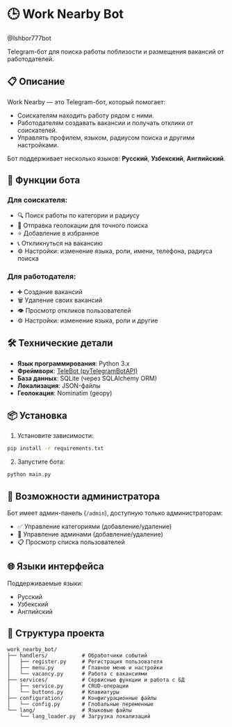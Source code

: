 # 🕒 Work Nearby Bot

@Ishbor777bot

Telegram-бот для поиска работы поблизости и размещения вакансий от работодателей.

## 📋 Описание

Work Nearby — это Telegram-бот, который помогает:

- Соискателям находить работу рядом с ними.
- Работодателям создавать вакансии и получать отклики от соискателей.
- Управлять профилем, языком, радиусом поиска и другими настройками.

Бот поддерживает несколько языков: **Русский**, **Узбекский**, **Английский**.

## 🧩 Функции бота

### Для соискателя:
- 🔍 Поиск работы по категории и радиусу
- 📍 Отправка геолокации для точного поиска
- ⭐ Добавление в избранное
- 📞 Откликнуться на вакансию
- ⚙️ Настройки: изменение языка, роли, имени, телефона, радиуса поиска

### Для работодателя:
- ➕ Создание вакансий
- 🗑 Удаление своих вакансий
- 👁 Просмотр откликов пользователей
- ⚙️ Настройки: изменение языка, роли и другие

## 🛠 Технические детали

- **Язык программирования**: Python 3.x
- **Фреймворк**: [TeleBot (pyTelegramBotAPI)](https://github.com/eternnoir/pyTelegramBotAPI)
- **База данных**: SQLite (через SQLAlchemy ORM)
- **Локализация**: JSON-файлы
- **Геолокация**: Nominatim (geopy)

## 📦 Установка

1. Установите зависимости:
```bash
pip install -r requirements.txt
```

2. Запустите бота:
```bash
python main.py
```

## 🧪 Возможности администратора

Бот имеет админ-панель (`/admin`), доступную только администраторам:
- ✅ Управление категориями (добавление/удаление)
- 👤 Управление админами (добавление/удаление)
- 📋 Просмотр списка пользователей

## 🌐 Языки интерфейса

Поддерживаемые языки:
-  Русский
-  Узбекский
-  Английский

## 📁 Структура проекта

```
work_nearby_bot/
├── handlers/           # Обработчики событий
│   ├── register.py     # Регистрация пользователя
│   ├── menu.py         # Главное меню и настройки
│   └── vacancy.py      # Работа с вакансиями
├── services/           # Сервисные функции и работа с БД
│   ├── service.py      # CRUD-операции
│   └── buttons.py      # Клавиатуры
├── configuration/      # Конфигурационные файлы
│   └── config.py       # Глобальные переменные
└── lang/               # Языковые файлы
    └── lang_loader.py  # Загрузка локализаций
```




